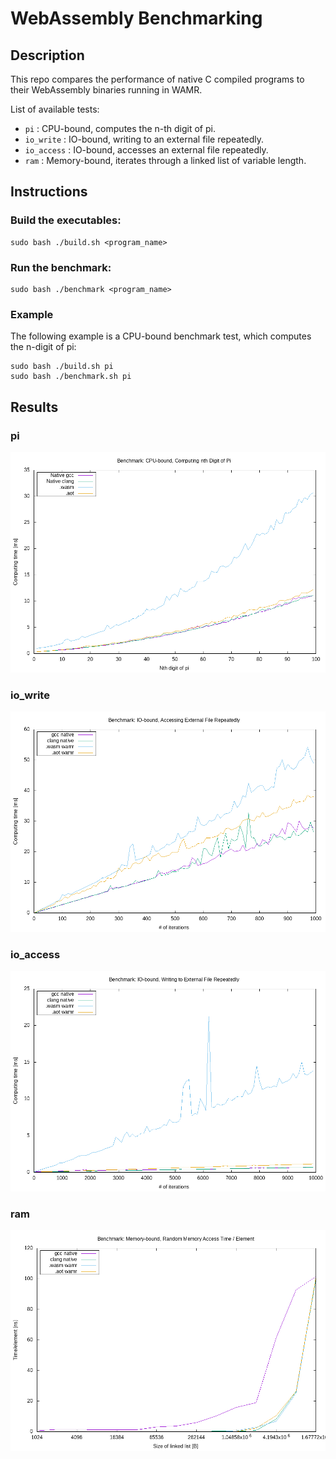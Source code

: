 # WebAssembly Benchmarking

## Description

This repo compares the performance of native C compiled programs to their WebAssembly binaries running in WAMR.


List of available tests:

* ```pi``` :            CPU-bound, computes the n-th digit of pi.
* ```io_write``` :      IO-bound, writing to an external file repeatedly.
* ```io_access``` :     IO-bound, accesses an external file repeatedly.
* ```ram``` :           Memory-bound, iterates through a linked list of variable length.


## Instructions
### Build the executables:

```
sudo bash ./build.sh <program_name>
```

### Run the benchmark:

```
sudo bash ./benchmark <program_name>
```
### Example

The following example is a CPU-bound benchmark test, which computes the n-digit of pi:

```
sudo bash ./build.sh pi
sudo bash ./benchmark.sh pi
```

## Results
### pi
![alt text](https://github.com/loloRvz/wasm-benchmarking/blob/main/benchmark_graph_pi.png)
### io_write
![alt text](https://github.com/loloRvz/wasm-benchmarking/blob/main/benchmark_graph_io_access.png)
### io_access
![alt text](https://github.com/loloRvz/wasm-benchmarking/blob/main/benchmark_graph_io_write.png)
### ram
![alt text](https://github.com/loloRvz/wasm-benchmarking/blob/main/benchmark_graph_ram.png)




